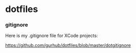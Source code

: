 # dotfiles

### gitignore

Here is my .gitignore file for XCode projects:

https://github.com/gurhub/dotfiles/blob/master/dotgitignore
